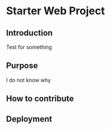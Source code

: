 # Starter Web Project
## Introduction
Test for something
## Purpose
I do not know why
## How to contribute
## Deployment
